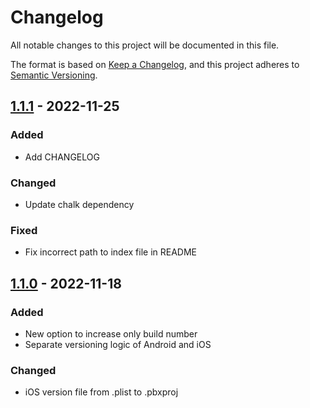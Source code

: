 # Changelog
All notable changes to this project will be documented in this file.

The format is based on [Keep a Changelog](https://keepachangelog.com/en/1.0.0/),
and this project adheres to [Semantic Versioning](https://semver.org/spec/v2.0.0.html).

## [1.1.1] - 2022-11-25

### Added
 - Add CHANGELOG

### Changed
 - Update chalk dependency

### Fixed
 - Fix incorrect path to index file in README


## [1.1.0] - 2022-11-18

### Added
 - New option to increase only build number
 - Separate versioning logic of Android and iOS

### Changed
 - iOS version file from .plist to .pbxproj

[1.1.1]: https://github.com/gdulik/react-native-version-up/tree/v1.1.1
[1.1.0]: https://github.com/gdulik/react-native-version-up/tree/v1.1.0

